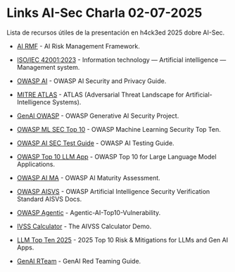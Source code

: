 # Links AI-Sec Charla 02-07-2025

Lista de recursos útiles de la presentación en h4ck3ed 2025 dobre AI-Sec.

*   [AI RMF](https://www.nist.gov/itl/ai-risk-management-framework) - AI Risk Management Framework.

*   [ISO/IEC 42001:2023](https://www.iso.org/standard/42001) - Information technology — Artificial intelligence — Management system.

*   [OWASP AI](https://owasp.org/www-project-ai-security-and-privacy-guide/) - OWASP AI Security and Privacy Guide.

*   [MITRE ATLAS](https://atlas.mitre.org/) - ATLAS (Adversarial Threat Landscape for Artificial-Intelligence Systems).

*   [GenAI OWASP](https://genai.owasp.org/) - OWASP Generative AI Security Project.

*   [OWASP ML SEC Top 10](https://owasp.org/www-project-machine-learning-security-top-10/) - OWASP Machine Learning Security Top Ten.

*   [OWASP AI SEC Test Guide](https://owasp.org/www-project-ai-testing-guide/) - OWASP AI Testing Guide.

*   [OWASP Top 10 LLM App](https://owasp.org/www-project-top-10-for-large-language-model-applications/) - OWASP Top 10 for Large Language Model Applications.

*   [OWASP AI MA](https://owasp.org/www-project-ai-maturity-assessment/) - OWASP AI Maturity Assessment.

*   [OWASP AISVS](https://owasp.org/www-project-artificial-intelligence-security-verification-standard-aisvs-docs/) - OWASP Artificial Intelligence Security Verification Standard AISVS Docs.

*   [OWASP Agentic](https://github.com/precize/Agentic-AI-Top10-Vulnerability) - Agentic-AI-Top10-Vulnerability.

*   [IVSS Calculator](https://aivss.owasp.org/) - The AIVSS Calculator Demo.

*   [LLM Top Ten 2025](https://genai.owasp.org/llm-top-10/) - 2025 Top 10 Risk & Mitigations for LLMs and Gen AI Apps.

*   [GenAI RTeam](https://genai.owasp.org/resource/genai-red-teaming-guide/) - GenAI Red Teaming Guide.

